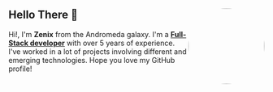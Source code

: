 ## Hello There 👋 <img align="right" src="https://avatars.githubusercontent.com/u/133127543?s=400&u=871b5c6be62cd6d08628c51e622e7242a9198756&v=44" width="150" style="border-radius: 50%"/>

Hi!, I'm **Zenix** from the Andromeda galaxy. I'm a <ins>**Full-Stack developer**</ins> with over 5 years of experience. I've worked in a lot of projects involving different and emerging technologies. Hope you love my GitHub profile!